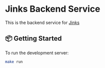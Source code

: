 # Jinks Backend Service

This is the backend service for [Jinks](https://github.com/joelewaldo/jinks)

## 📦 Getting Started

To run the development server:

```bash
make run
```
